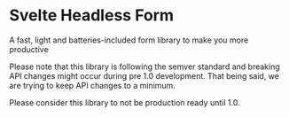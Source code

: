 # Svelte Headless Form
A fast, light and batteries-included form library to make you more productive

Please note that this library is following the semver standard and breaking API changes might occur during pre 1.0 development.
That being said, we are trying to keep API changes to a minimum.

Please consider this library to not be production ready until 1.0.